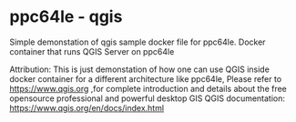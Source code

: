 # ppc64le - qgis
Simple demonstation of qgis sample docker file for ppc64le. Docker container that runs QGIS Server on ppc64le

Attribution:
This is just demonstation of how one can use QGIS inside docker container for a different architecture like ppc64le,
Please refer to https://www.qgis.org ,for complete introduction and details about the free opensource professional and powerful desktop GIS
QGIS documentation: https://www.qgis.org/en/docs/index.html
